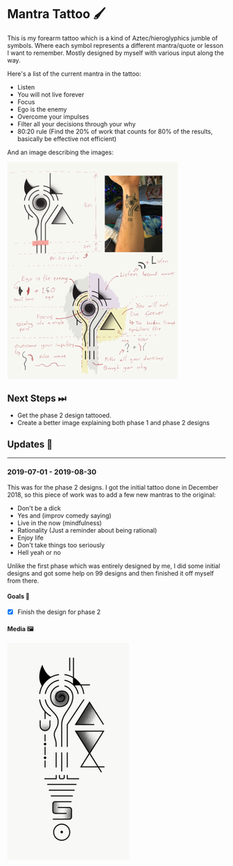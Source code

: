 # Mantra Tattoo 🖌

This is my forearm tattoo which is a kind of Aztec/hieroglyphics jumble of symbols. Where each symbol represents a different mantra/quote or lesson I want to remember. Mostly designed by myself with various input along the way.

Here's a list of the current mantra in the tattoo:

- Listen
- You will not live forever
- Focus
- Ego is the enemy
- Overcome your impulses
- Filter all your decisions through your why
- 80:20 rule (Find the 20% of work that counts for 80% of the results, basically be effective not efficient)

And an image describing the images:

<img src="../assets/mantra-tattoo-phase-1-explanation.png" alt="Phase 1 Mantra Tattoo Explanation" height="500" />

## Next Steps ⏭

- Get the phase 2 design tattooed.
- Create a better image explaining both phase 1 and phase 2 designs

## Updates 🔼

---

### 2019-07-01 - 2019-08-30

This was for the phase 2 designs. I got the initial tattoo done in December 2018, so this piece of work was to add a few new mantras to the original:

- Don't be a dick
- Yes and (improv comedy saying)
- Live in the now (mindfulness)
- Rationality (Just a reminder about being rational)
- Enjoy life
- Don't take things too seriously
- Hell yeah or no

Unlike the first phase which was entirely designed by me, I did some initial designs and got some help on 99 designs and then finished it off myself from there.

#### Goals 🥅

- [x] Finish the design for phase 2

#### Media 🖼

<img src="../assets/mantra-tattoo-phase-2-design.jpg" alt="Phase 2 Mantra Tattoo Design" height="500" />
